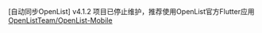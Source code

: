 [自动同步OpenList] v4.1.2
项目已停止维护，推荐使用OpenList官方Flutter应用[OpenListTeam/OpenList-Mobile](https://github.com/OpenListTeam/OpenList-Mobile/)

